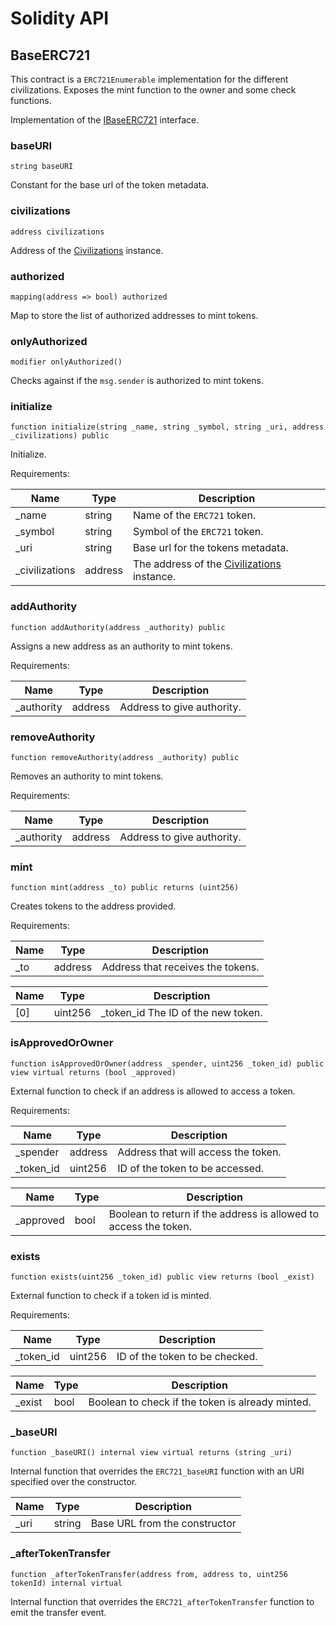 # Solidity API

## BaseERC721

This contract is a `ERC721Enumerable` implementation for the different civilizations.
Exposes the mint function to the owner and some check functions.

Implementation of the [IBaseERC721](/docs/interfaces/IBaseERC721.md) interface.

### baseURI

```solidity
string baseURI
```

Constant for the base url of the token metadata.

### civilizations

```solidity
address civilizations
```

Address of the [Civilizations](/docs/core/Civilizations.md) instance.

### authorized

```solidity
mapping(address => bool) authorized
```

Map to store the list of authorized addresses to mint tokens.

### onlyAuthorized

```solidity
modifier onlyAuthorized()
```

Checks against if the `msg.sender` is authorized to mint tokens.

### initialize

```solidity
function initialize(string _name, string _symbol, string _uri, address _civilizations) public
```

Initialize.

Requirements:

| Name            | Type    | Description                                                               |
| --------------- | ------- | ------------------------------------------------------------------------- |
| \_name          | string  | Name of the `ERC721` token.                                               |
| \_symbol        | string  | Symbol of the `ERC721` token.                                             |
| \_uri           | string  | Base url for the tokens metadata.                                         |
| \_civilizations | address | The address of the [Civilizations](/docs/core/Civilizations.md) instance. |

### addAuthority

```solidity
function addAuthority(address _authority) public
```

Assigns a new address as an authority to mint tokens.

Requirements:

| Name        | Type    | Description                |
| ----------- | ------- | -------------------------- |
| \_authority | address | Address to give authority. |

### removeAuthority

```solidity
function removeAuthority(address _authority) public
```

Removes an authority to mint tokens.

Requirements:

| Name        | Type    | Description                |
| ----------- | ------- | -------------------------- |
| \_authority | address | Address to give authority. |

### mint

```solidity
function mint(address _to) public returns (uint256)
```

Creates tokens to the address provided.

Requirements:

| Name | Type    | Description                       |
| ---- | ------- | --------------------------------- |
| \_to | address | Address that receives the tokens. |

| Name | Type    | Description                         |
| ---- | ------- | ----------------------------------- |
| [0]  | uint256 | \_token_id The ID of the new token. |

### isApprovedOrOwner

```solidity
function isApprovedOrOwner(address _spender, uint256 _token_id) public view virtual returns (bool _approved)
```

External function to check if an address is allowed to access a token.

Requirements:

| Name       | Type    | Description                         |
| ---------- | ------- | ----------------------------------- |
| \_spender  | address | Address that will access the token. |
| \_token_id | uint256 | ID of the token to be accessed.     |

| Name       | Type | Description                                                      |
| ---------- | ---- | ---------------------------------------------------------------- |
| \_approved | bool | Boolean to return if the address is allowed to access the token. |

### exists

```solidity
function exists(uint256 _token_id) public view returns (bool _exist)
```

External function to check if a token id is minted.

Requirements:

| Name       | Type    | Description                    |
| ---------- | ------- | ------------------------------ |
| \_token_id | uint256 | ID of the token to be checked. |

| Name    | Type | Description                                      |
| ------- | ---- | ------------------------------------------------ |
| \_exist | bool | Boolean to check if the token is already minted. |

### \_baseURI

```solidity
function _baseURI() internal view virtual returns (string _uri)
```

Internal function that overrides the `ERC721_baseURI` function
with an URI specified over the constructor.

| Name  | Type   | Description                   |
| ----- | ------ | ----------------------------- |
| \_uri | string | Base URL from the constructor |

### \_afterTokenTransfer

```solidity
function _afterTokenTransfer(address from, address to, uint256 tokenId) internal virtual
```

Internal function that overrides the `ERC721_afterTokenTransfer` function to emit the transfer event.
